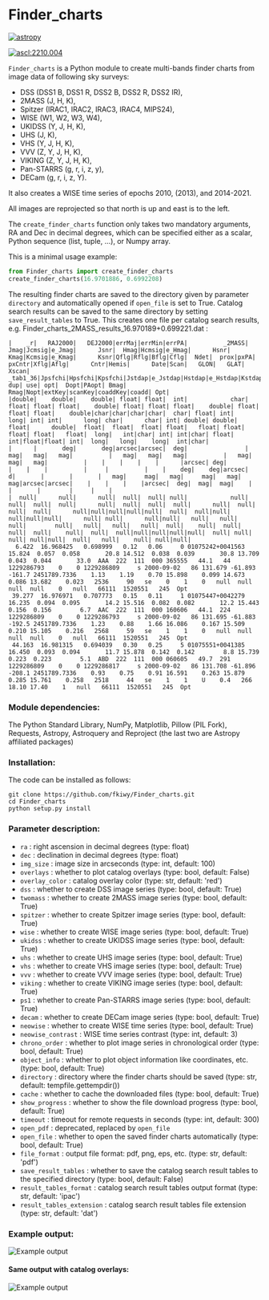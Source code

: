 # Finder_charts

[![astropy](http://img.shields.io/badge/powered%20by-AstroPy-orange.svg?style=flat)](http://www.astropy.org/)

<a href="https://ascl.net/2210.004"><img src="https://img.shields.io/badge/ascl-2210.004-blue.svg?colorB=262255" alt="ascl:2210.004" /></a>

 ```Finder_charts``` is a Python module to create multi-bands finder charts from image data of following sky surveys:
- DSS (DSS1 B, DSS1 R, DSS2 B, DSS2 R, DSS2 IR),
- 2MASS (J, H, K),
- Spitzer (IRAC1, IRAC2, IRAC3, IRAC4, MIPS24),
- WISE (W1, W2, W3, W4),
- UKIDSS (Y, J, H, K),
- UHS (J, K),
- VHS (Y, J, H, K),
- VVV (Z, Y, J, H, K),
- VIKING (Z, Y, J, H, K),
- Pan-STARRS (g, r, i, z, y),
- DECam (g, r, i, z, Y).

It also creates a WISE time series of epochs 2010, (2013), and 2014-2021.

All images are reprojected so that north is up and east is to the left.

The ```create_finder_charts``` function only takes two mandatory arguments, RA and Dec in decimal degrees, which can be specified either as a scalar, Python sequence (list, tuple, ...), or Numpy array.

This is a minimal usage example:
```python
from Finder_charts import create_finder_charts
create_finder_charts(16.9701886, 0.6992208)
```

The resulting finder charts are saved to the directory given by parameter ```directory``` and automatically opened if ```open_file``` is set to True.
Catalog search results can be saved to the same directory by setting ```save_result_tables``` to True.
This creates one file per catalog search results, e.g. Finder_charts_2MASS_results_16.970189+0.699221.dat :
```
|    _r|   RAJ2000|   DEJ2000|errMaj|errMin|errPA|          _2MASS|  Jmag|Jcmsig|e_Jmag|      Jsnr|  Hmag|Hcmsig|e_Hmag|      Hsnr|  Kmag|Kcmsig|e_Kmag|      Ksnr|Qflg|Rflg|Bflg|Cflg|  Ndet|  prox|pxPA|    pxCntr|Xflg|Aflg|      Cntr|Hemis|      Date|Scan|   GLON|   GLAT| Xscan|    _tab1_36|Jpsfchi|Hpsfchi|Kpsfchi|Jstdap|e_Jstdap|Hstdap|e_Hstdap|Kstdap|e_Kstdap|edgeNS|edgeEW|edge| dup| use| opt|  Dopt|PAopt| Bmag| Rmag|Nopt|extKey|scanKey|coaddKey|coadd| Opt|
|double|    double|    double| float| float|  int|            char| float| float| float|    double| float| float| float|    double| float| float| float|    double|char|char|char|char|  char| float| int|      long| int| int|      long| char|      char| int| double| double| float|      double|  float|  float|  float| float|   float| float|   float| float|   float|  long|   int|char| int| int|char| float|  int|float|float| int|  long|   long|    long|  int|char|
|      |       deg|       deg|arcsec|arcsec|  deg|                |   mag|   mag|   mag|          |   mag|   mag|   mag|          |   mag|   mag|   mag|          |    |    |    |    |      |arcsec| deg|          |    |    |          |     |          |    |    deg|    deg|arcsec|           d|       |       |       |   mag|     mag|   mag|     mag|   mag|     mag|arcsec|arcsec|    |    |    |    |arcsec|  deg|  mag|  mag|    |      |       |        |     |    |
|  null|      null|      null|  null|  null| null|            null|  null|  null|  null|      null|  null|  null|  null|      null|  null|  null|  null|      null|null|null|null|null|  null|  null|null|      null|null|null|      null| null|      null|null|   null|   null|  null|        null|   null|   null|   null|  null|    null|  null|    null|  null|    null|  null|  null|null|null|null|null|  null| null| null| null|null|  null|   null|    null| null|null|
  6.422  16.968425   0.698999   0.12   0.06     0 01075242+0041563 15.824  0.057  0.058       20.8 14.512  0.038  0.039       30.8 13.709  0.043  0.044       33.0  AAA  222  111  000 365555   44.1   44 1229286793    0    0 1229286809     s 2000-09-02   86 131.679 -61.893 -161.7 2451789.7336    1.13    1.19    0.70 15.898    0.099 14.673    0.086 13.682    0.023   2536     90   se    0    1    0   null  null  null  null    0   null   66111  1520551   245  Opt
 39.277  16.976971   0.707773   0.15   0.11     1 01075447+0042279 16.235  0.094  0.095       14.2 15.516  0.082  0.082       12.2 15.443  0.156  0.156        6.7  AAC  222  111  000 160606   44.1  224 1229286809    0    0 1229286793     s 2000-09-02   86 131.695 -61.883 -192.5 2451789.7336    1.23    0.88    1.66 16.086    0.167 15.509    0.210 15.105    0.216   2568     59   se    1    1    0   null  null  null  null    0   null   66111  1520551   245  Opt
 44.163  16.981315   0.694039   0.30   0.25     5 01075551+0041385 16.450  0.093  0.094       11.7 15.878  0.142  0.142        8.8 15.739  0.223  0.223        5.1  ABD  222  111  000 060605   49.7  291 1229286809    0    0 1229286817     s 2000-09-02   86 131.708 -61.896 -208.1 2451789.7336    0.93    0.75    0.91 16.591    0.263 15.879    0.285 15.761    0.258   2518     44   se    1    1    U    0.4   266 18.10 17.40    1   null   66111  1520551   245  Opt
```

### Module dependencies:
The Python Standard Library, NumPy, Matplotlib, Pillow (PIL Fork), Requests, Astropy, Astroquery and Reproject (the last two are Astropy affiliated packages)

### Installation:
The code can be installed as follows:
```
git clone https://github.com/fkiwy/Finder_charts.git
cd Finder_charts
python setup.py install
```

### Parameter description:
- ```ra``` : right ascension in decimal degrees (type: float)
- ```dec``` : declination in decimal degrees (type: float)
- ```img_size``` : image size in arcseconds (type: int, default: 100)
- ```overlays``` : whether to plot catalog overlays (type: bool, default: False)
- ```overlay_color``` : catalog overlay color (type: str, default: 'red')
- ```dss``` : whether to create DSS image series (type: bool, default: True)
- ```twomass``` : whether to create 2MASS image series (type: bool, default: True)
- ```spitzer``` : whether to create Spitzer image series (type: bool, default: True)
- ```wise``` : whether to create WISE image series (type: bool, default: True)
- ```ukidss``` : whether to create UKIDSS image series (type: bool, default: True)
- ```uhs``` : whether to create UHS image series (type: bool, default: True)
- ```vhs``` : whether to create VHS image series (type: bool, default: True)
- ```vvv``` : whether to create VVV image series (type: bool, default: True)
- ```viking``` : whether to create VIKING image series (type: bool, default: True)
- ```ps1``` : whether to create Pan-STARRS image series (type: bool, default: True)
- ```decam``` : whether to create DECam image series (type: bool, default: True)
- ```neowise``` : whether to create WISE time series (type: bool, default: True)
- ```neowise_contrast``` : WISE time series contrast (type: int, default: 3)
- ```chrono_order``` : whether to plot image series in chronological order (type: bool, default: True)
- ```object_info``` : whether to plot object information like coordinates, etc. (type: bool, default: True)
- ```directory``` : directory where the finder charts should be saved (type: str, default: tempfile.gettempdir())
- ```cache``` : whether to cache the downloaded files (type: bool, default: True)
- ```show_progress``` : whether to show the file download progress (type: bool, default: True)
- ```timeout``` : timeout for remote requests in seconds (type: int, default: 300)
- ```open_pdf``` : deprecated, replaced by ```open_file```
- ```open_file``` : whether to open the saved finder charts automatically (type: bool, default: True)
- ```file_format``` : output file format: pdf, png, eps, etc. (type: str, default: 'pdf')
- ```save_result_tables``` : whether to save the catalog search result tables to the specified directory (type: bool, default: False)
- ```result_tables_format``` : catalog search result tables output format (type: str, default: 'ipac')
- ```result_tables_extension``` : catalog search result tables file extension (type: str, default: 'dat')

### Example output:
![Example output](example_output.png)
#### Same output with catalog overlays:
![Example output](example_output_with_overlays.png)
